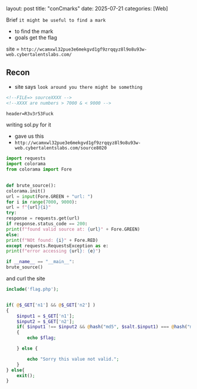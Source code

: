 
layout: post
title: "conCmarks"
date: 2025-07-21
categories: [Web]

Brief `it might be useful to find a mark ` 

- to find the mark 
- goals get the flag 

site = ``http://wcamxwl32pue3e6mekgvd1gf9zrqqyz8l9o8u93w-web.cybertalentslabs.com/``
## Recon 

- site says `look around you there might be something`

```html
<!--FILE=> sourceXXXX -->
<!--XXXX are numbers > 7000 & < 9000 --> 

header=R3v3r53Fuck

```


writing sol.py for it 
- gave us this 
- `http://wcamxwl32pue3e6mekgvd1gf9zrqqyz8l9o8u93w-web.cybertalentslabs.com/source8020`

```python 
import requests
import colorama
from colorama import Fore

  
def brute_source():
colorama.init()
url = input(Fore.GREEN + "url: ")
for i in range(7000, 9000):
url = f"{url}{i}"
try:
response = requests.get(url)
if response.status_code == 200:
print(f"found valid source at: {url}" + Fore.GREEN)
else:
print(f"NOt found: {i}" + Fore.RED)
except requests.RequestsException as e:
print(f"error accessing {url}: {e}")

if __name__ == "__main__":
brute_source()
``` 


and curl the site  

```php 
include('flag.php');	


if( @$_GET['n1'] && @$_GET['n2'] )
{
	$input1 = $_GET['n1'];
	$input2 = $_GET['n2'];
	if( $input1 !== $input2 && @hash("md5", $salt.$input1) === @hash("md5", $salt. $input2) )
	{
		echo $flag;

	} else {

		echo "Sorry this value not valid.";
	}
} else{
	exit();
}


```
